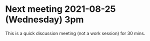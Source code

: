 # Next meeting 2021-08-25 (Wednesday) 3pm

This is a quick discussion meeting (not a work session) for 30 mins.
